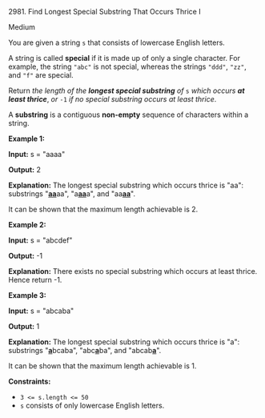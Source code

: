 2981\. Find Longest Special Substring That Occurs Thrice I

Medium

You are given a string `s` that consists of lowercase English letters.

A string is called **special** if it is made up of only a single character. For example, the string `"abc"` is not special, whereas the strings `"ddd"`, `"zz"`, and `"f"` are special.

Return _the length of the **longest special substring** of_ `s` _which occurs **at least thrice**_, _or_ `-1` _if no special substring occurs at least thrice_.

A **substring** is a contiguous **non-empty** sequence of characters within a string.

**Example 1:**

**Input:** s = "aaaa"

**Output:** 2

**Explanation:** The longest special substring which occurs thrice is "aa": substrings "<ins>**aa**</ins>aa", "a<ins>**aa**</ins>a", and "aa<ins>**aa**</ins>".

It can be shown that the maximum length achievable is 2. 

**Example 2:**

**Input:** s = "abcdef"

**Output:** -1

**Explanation:** There exists no special substring which occurs at least thrice. Hence return -1. 

**Example 3:**

**Input:** s = "abcaba"

**Output:** 1

**Explanation:** The longest special substring which occurs thrice is "a": substrings "<ins>**a**</ins>bcaba", "abc<ins>**a**</ins>ba", and "abcab<ins>**a**</ins>".

It can be shown that the maximum length achievable is 1. 

**Constraints:**

*   `3 <= s.length <= 50`
*   `s` consists of only lowercase English letters.